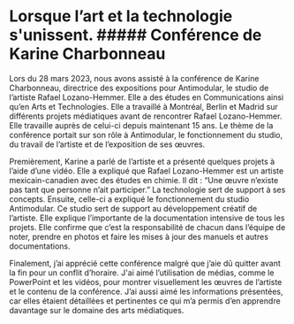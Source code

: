 # Lorsque l’art et la technologie s'unissent. ##### Conférence de Karine Charbonneau  

Lors du 28 mars 2023, nous avons assisté à la conférence de Karine Charbonneau, directrice des expositions pour Antimodular, le studio de l’artiste Rafael Lozano-Hemmer. Elle a des études en Communications ainsi qu’en Arts et Technologies. Elle a travaillé à Montréal, Berlin et Madrid sur différents projets médiatiques avant de rencontrer Rafael Lozano-Hemmer. Elle travaille auprès de celui-ci depuis maintenant 15 ans. Le thème de la conférence portait sur son rôle à Antimodular, le fonctionnement du studio, du travail de l’artiste et de l’exposition de ses œuvres. 

Premièrement, Karine a parlé de l’artiste et a présenté quelques projets à l’aide d’une vidéo. Elle a expliqué que Rafael Lozano-Hemmer est un artiste mexicain-canadien avec des études en chimie. Il dit : “Une œuvre n’existe pas tant que personne n’ait participer.” La technologie sert de support à ses concepts. Ensuite, celle-ci a expliqué le fonctionnement du studio Antimodular. Ce studio sert de support au développement créatif de l’artiste. Elle explique l’importante de la documentation intensive de tous les projets. Elle confirme que c’est la responsabilité de chacun dans l’équipe de noter, prendre en photos et faire les mises à jour des manuels et autres documentations.  

Finalement, j’ai apprécié cette conférence malgré que j’aie dû quitter avant la fin pour un conflit d’horaire. J'ai aimé l’utilisation de médias, comme le PowerPoint et les vidéos, pour montrer visuellement les œuvres de l’artiste et le contenu de la conférence. J’ai aussi aimé les informations présentées, car elles étaient détaillées et pertinentes ce qui m’a permis d’en apprendre davantage sur le domaine des arts médiatiques.  
